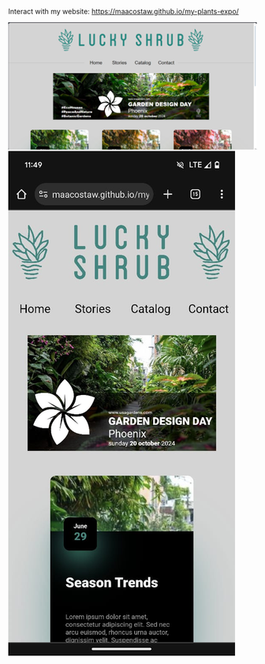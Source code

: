 Interact with my website:
https://maacostaw.github.io/my-plants-expo/

![Desktop](images/ReadMeDesktop.png)
![Mobile](images/ReadMeMobile.jpeg)

